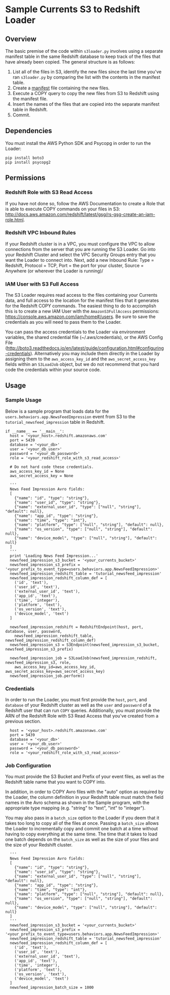 # Sample Currents S3 to Redshift Loader
## Overview

The basic premise of the code within `s3loader.py` involves using a separate manifest table in the same Redshift database to keep track 
of the files that have already been copied. The general structure is as follows:
1. List all of the files in S3, identify the new files since the last time you've ran `s3loader.py` by comparing the list with
the contents in the manifest table.
2. Create a [manifest](http://docs.aws.amazon.com/redshift/latest/dg/loading-data-files-using-manifest.html) 
file containing the new files.
3. Execute a COPY query to copy the new files from S3 to Redshift using the manifest file.
4. Insert the names of the files that are copied into the separate manifest table in Redshift.
5. Commit.

## Dependencies

You must install the AWS Python SDK and Psycopg in order to run the Loader:

```
pip install boto3
pip install psycopg2
```

## Permissions
### Redshift Role with S3 Read Access
If you have not done so, follow the AWS Documentation to create a Role that is able to execute COPY commands on your files in S3:
http://docs.aws.amazon.com/redshift/latest/gsg/rs-gsg-create-an-iam-role.html.

### Redshift VPC Inbound Rules
If your Redshift cluster is in a VPC, you must configure the VPC to allow connections from the server that you are running the S3 Loader. 
Go into your Redshift Cluster and select the VPC Security Groups entry that you want the Loader to connect into. Next, add a new Inbound Rule:
Type = Redshift, Protocol = TCP, Port = the port for your cluster, Source = Anywhere (or wherever the Loader is running)/

### IAM User with S3 Full Access
The S3 Loader requires read access to the files containing your Currents data, and full access to the location for the manifest files that it generates
for the Redshift COPY commands. The easiest thing to do to accomplish this is to create a new IAM User with the `AmazonS3FullAccess` permissions:
https://console.aws.amazon.com/iam/home#/users. Be sure to save the credentials as you will need to pass them to the Loader.

You can pass the access credentials to the Loader via environment variables, the shared credential file (~/.aws/credentials), or the AWS Config File (http://boto3.readthedocs.io/en/latest/guide/configuration.html#configuring-credentials). Alternatively you may include them directly in the Loader 
by assigning them to the `aws_access_key_id` and the `aws_secret_access_key` fields within an `S3LoadJob` object, but we do not recommend that 
you hard code the credentials within your source code.

## Usage
### Sample Usage
Below is a sample program that loads data for the `users.behaviors.app.NewsFeedImpression` event from S3 to the 
`tutorial_newsfeed_impression` table in Redshift. 

```
if __name__ == '__main__':
  host = '<your_host>.redshift.amazonaws.com'
  port = 5439
  database = '<your_db>'
  user = '<your_db_user>'
  password = '<your_db_password>'
  role = '<your_redshift_role_with_s3_read_access>'

  # Do not hard code these credentials.
  aws_access_key_id = None
  aws_secret_access_key = None

  '''
  News Feed Impression Avro fields:
  [
    {"name": "id", "type": "string"}, 
    {"name": "user_id", "type": "string"},
    {"name": "external_user_id", "type": ["null", "string"], "default": null},
    {"name": "app_id", "type": "string"}, 
    {"name": "time", "type": "int"},
    {"name": "platform", "type": ["null", "string"], "default": null},
    {"name": "os_version", "type": ["null", "string"], "default": null},
    {"name": "device_model", "type": ["null", "string"], "default": null}
  ]  
  '''
  print 'Loading News Feed Impression...'
  newsfeed_impression_s3_bucket = '<your_currents_bucket>'
  newsfeed_impression_s3_prefix = '<your_prefix_to_event_type=users.behaviors.app.NewsFeedImpression>'
  newsfeed_impression_redshift_table = 'tutorial_newsfeed_impression'
  newsfeed_impression_redshift_column_def = [
    ('id', 'text'),
    ('user_id', 'text'),
    ('external_user_id', 'text'), 
    ('app_id', 'text'),
    ('time', 'integer'),
    ('platform', 'text'),
    ('os_version', 'text'),
    ('device_model', 'text')
  ]

  newsfeed_impression_redshift = RedshiftEndpoint(host, port, database, user, password, 
    newsfeed_impression_redshift_table, newsfeed_impression_redshift_column_def)
  newsfeed_impression_s3 = S3Endpoint(newsfeed_impression_s3_bucket, newsfeed_impression_s3_prefix)

  newsfeed_impression_job = S3LoadJob(newsfeed_impression_redshift, newsfeed_impression_s3, role, 
    aws_access_key_id=aws_access_key_id, aws_secret_access_key=aws_secret_access_key)
  newsfeed_impression_job.perform()
```

### Credentials
In order to run the Loader, you must first provide the `host`, `port`, and `database` of your Redshift cluster as well as 
the `user` and `password` of a Redshift user that can run `COPY` queries. Additionally, you must provide the ARN of the 
Redshift Role with S3 Read Access that you've created from a previous section.

```
  host = '<your_host>.redshift.amazonaws.com'
  port = 5439
  database = '<your_db>'
  user = '<your_db_user>'
  password = '<your_db_password>'
  role = '<your_redshift_role_with_s3_read_access>'
```

### Job Configuration
You must provide the S3 Bucket and Prefix of your event files, as well as the Redshift table name that you want to COPY into.

In addition, in order to COPY Avro files with the "auto" option as required by the Loader, the column definition in your Redshift 
table must match the field names in the Avro schema as shown in the Sample program, with the appropriate type mapping 
(e.g. "string" to "text", "int" to "integer"). 

You may also pass in a `batch_size` option to the Loader if you deem that it takes too long to copy all of the files at once. Passing a
`batch_size` allows the Loader to incrementally copy and commit one batch at a time without having to copy everything at the same time.
The time that it takes to load one batch depends on the `batch_size` as well as the size of your files and the size of your Redshift
cluster.

``` 
  '''
  News Feed Impression Avro fields:
  [
    {"name": "id", "type": "string"}, 
    {"name": "user_id", "type": "string"},
    {"name": "external_user_id", "type": ["null", "string"], "default": null},
    {"name": "app_id", "type": "string"}, 
    {"name": "time", "type": "int"},
    {"name": "platform", "type": ["null", "string"], "default": null},
    {"name": "os_version", "type": ["null", "string"], "default": null},
    {"name": "device_model", "type": ["null", "string"], "default": null}
  ]  
  '''
  newsfeed_impression_s3_bucket = '<your_currents_bucket>'
  newsfeed_impression_s3_prefix = '<your_prefix_to_event_type=users.behaviors.app.NewsFeedImpression>'
  newsfeed_impression_redshift_table = 'tutorial_newsfeed_impression'
  newsfeed_impression_redshift_column_def = [
    ('id', 'text'),
    ('user_id', 'text'),
    ('external_user_id', 'text'), 
    ('app_id', 'text'),
    ('time', 'integer'),
    ('platform', 'text'),
    ('os_version', 'text'),
    ('device_model', 'text')
  ]
  newsfeed_impression_batch_size = 1000
```

